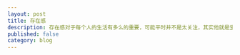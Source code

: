 ```yaml
---
layout: post
title: 存在感
description: 存在感对于每个人的生活有多么的重要，可能平时并不是太关注，其实他就是生活的全部
published: false
category: blog
---
```







































[NingG]:    http://ningg.github.com  "NingG"











